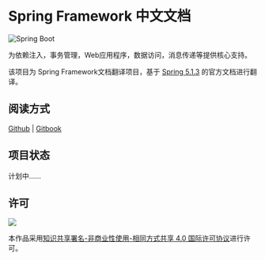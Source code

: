 # Spring  Framework 中文文档

![Spring Boot](https://spring.io/img/homepage/icon-spring-framework.svg)

为依赖注入，事务管理，Web应用程序，数据访问，消息传递等提供核心支持。

该项目为 Spring Framework文档翻译项目，基于 [Spring 5.1.3](https://spring.io/projects/spring-framework) 的官方文档进行翻译。

## 阅读方式

[Github](https://github.com/DocsHome/spring-docs/SUMMARY.md) | [Gitbook](https://www.gitbook.com/book/docshome/spring-docs)

## 项目状态

计划中……

## 许可
![](https://i.creativecommons.org/l/by-nc-sa/4.0/88x31.png)

本作品采用[知识共享署名-非商业性使用-相同方式共享 4.0 国际许可协议](http://creativecommons.org/licenses/by-nc-sa/4.0/)进行许可。
